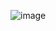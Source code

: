 ![image](https://user-images.githubusercontent.com/11967686/163904859-6059fceb-da22-4c92-9195-6f949e6ac363.png)
